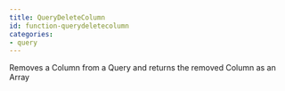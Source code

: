 ```yaml
---
title: QueryDeleteColumn
id: function-querydeletecolumn
categories:
- query
---
```


Removes a Column from a Query and returns the removed Column as an Array
